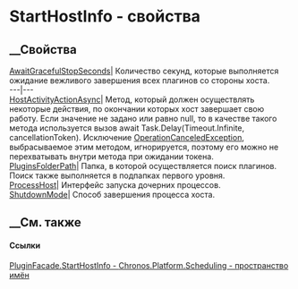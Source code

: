 # StartHostInfo - свойства
##  __Свойства
[AwaitGracefulStopSeconds](P_Chronos_Platform_Scheduling_PluginFacade_StartHostInfo_AwaitGracefulStopSeconds.htm)|
Количество секунд, которые выполняется ожидание вежливого завершения всех
плагинов со стороны хоста.  
---|---  
[HostActivityActionAsync](P_Chronos_Platform_Scheduling_PluginFacade_StartHostInfo_HostActivityActionAsync.htm)|
Метод, который должен осуществлять некоторые действия, по окончании которых
хост завершает свою работу. Если значение не задано или равно null, то в
качестве такого метода используется вызов await Task.Delay(Timeout.Infinite,
cancellationToken). Исключение
[OperationCanceledException](https://learn.microsoft.com/dotnet/api/system.operationcanceledexception),
выбрасываемое этим методом, игнорируется, поэтому его можно не перехватывать
внутри метода при ожидании токена.  
[PluginsFolderPath](P_Chronos_Platform_Scheduling_PluginFacade_StartHostInfo_PluginsFolderPath.htm)|
Папка, в которой осуществляется поиск плагинов. Поиск также выполняется в
подпапках первого уровня.  
[ProcessHost](P_Chronos_Platform_Scheduling_PluginFacade_StartHostInfo_ProcessHost.htm)|
Интерфейс запуска дочерних процессов.  
[ShutdownMode](P_Chronos_Platform_Scheduling_PluginFacade_StartHostInfo_ShutdownMode.htm)|
Способ завершения процесса хоста.  
## __См. также
#### Ссылки
[PluginFacade.StartHostInfo -
](T_Chronos_Platform_Scheduling_PluginFacade_StartHostInfo.htm)
[Chronos.Platform.Scheduling - пространство
имён](N_Chronos_Platform_Scheduling.htm)
